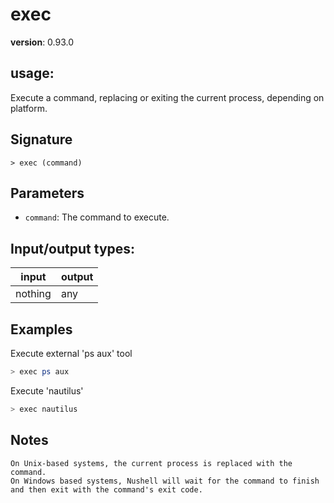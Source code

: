 # exec

**version**: 0.93.0

## **usage**:

Execute a command, replacing or exiting the current process, depending on platform.

## Signature

`> exec (command)`

## Parameters

- `command`: The command to execute.

## Input/output types:

| input   | output |
| ------- | ------ |
| nothing | any    |

## Examples

Execute external 'ps aux' tool

```bash
> exec ps aux
```

Execute 'nautilus'

```bash
> exec nautilus
```

## Notes

```text
On Unix-based systems, the current process is replaced with the command.
On Windows based systems, Nushell will wait for the command to finish and then exit with the command's exit code.
```
